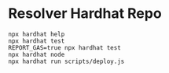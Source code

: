 # Resolver Hardhat Repo


```shell
npx hardhat help
npx hardhat test
REPORT_GAS=true npx hardhat test
npx hardhat node
npx hardhat run scripts/deploy.js
```
